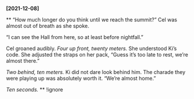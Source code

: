 **[2021-12-08]**

**
“How much longer do you think until we reach the summit?” Cel was almost out of breath as she spoke. 

“I can see the Hall from here, so at least before nightfall.”

Cel groaned audibly. *Four up front, twenty meters.* She understood Ki’s code. She adjusted the straps on her pack, “Guess it’s too late to rest, we’re almost there.” 

*Two behind, ten meters.* Ki did not dare look behind him. The charade they were playing up was absolutely worth it. “We’re almost home.” 

*Ten seconds.*
**
!ignore